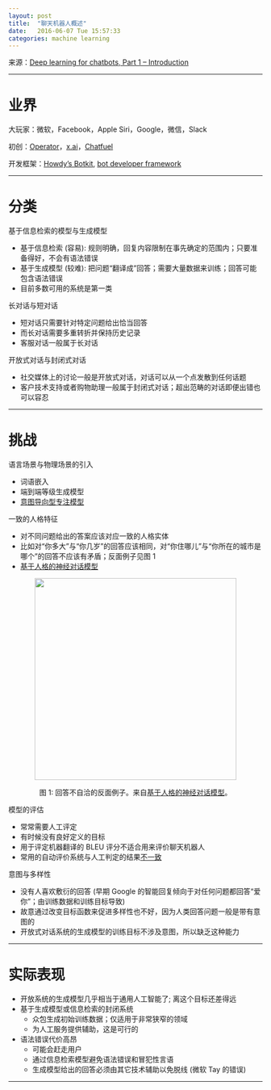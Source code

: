 ```yaml
---
layout: post
title:  "聊天机器人概述"
date:   2016-06-07 Tue 15:57:33
categories: machine learning
---
```


来源：[Deep learning for chatbots, Part 1 – Introduction](http://www.wildml.com/2016/04/deep-learning-for-chatbots-part-1-introduction/)

<hr><p></p>

# 业界

大玩家：微软，Facebook，Apple Siri，Google，微信，Slack

初创：[Operator](https://operator.com/)，[x.ai](https://x.ai/)，[Chatfuel](http://chatfuel.com/)

开发框架：[Howdy’s Botkit](https://howdy.ai/botkit/), [bot developer framework](https://dev.botframework.com/)

<hr><p></p>

# 分类

基于信息检索的模型与生成模型

  - 基于信息检索 (容易): 规则明确，回复内容限制在事先确定的范围内；只要准备得好，不会有语法错误
  - 基于生成模型 (较难): 把问题“翻译成”回答；需要大量数据来训练；回答可能包含语法错误
  - 目前多数可用的系统是第一类


长对话与短对话

  - 短对话只需要针对特定问题给出恰当回答
  - 而长对话需要多重转折并保持历史记录
  - 客服对话一般属于长对话

开放式对话与封闭式对话

  - 社交媒体上的讨论一般是开放式对话，对话可以从一个点发散到任何话题
  - 客户技术支持或者购物助理一般属于封闭式对话；超出范畴的对话即便出错也可以容忍

<hr><p></p>

# 挑战

语言场景与物理场景的引入

  - 词语嵌入
  - 端到端等级生成模型
  - [意图导向型专注模型](http://arxiv.org/abs/1510.08565)

一致的人格特征

  - 对不同问题给出的答案应该对应一致的人格实体
  - 比如对“你多大”与“你几岁”的回答应该相同，对“你住哪儿”与“你所在的城市是哪个”的回答不应该有矛盾；反面例子见图 1
  - [基于人格的神经对话模型](http://arxiv.org/abs/1603.06155)

<div style="align: center; text-align: center;">
<img src="{{ site.url }}/pictures/2016-06-07-chatbot-1.png" id="Fig1" height="400"></img>
<p class="image-caption" style="width: 400 px; text-align: center;">图 1: 回答不自洽的反面例子。来自<a href="http://arxiv.org/abs/1603.06155">基于人格的神经对话模型</a>。</p>
</div>


模型的评估

  - 常常需要人工评定
  - 有时候没有良好定义的目标
  - 用于评定机器翻译的 BLEU 评分不适合用来评价聊天机器人
  - 常用的自动评价系统与人工判定的结果[不一致](http://arxiv.org/abs/1603.08023)

意图与多样性

  - 没有人喜欢敷衍的回答 (早期 Google 的智能回复倾向于对任何问题都回答“爱你”；由训练数据和训练目标导致)
  - 故意通过改变目标函数来促进多样性也不好，因为人类回答问题一般是带有意图的
  - 开放式对话系统的生成模型的训练目标不涉及意图，所以缺乏这种能力

<hr><p></p>

# 实际表现

  - 开放系统的生成模型几乎相当于通用人工智能了; 离这个目标还差得远
  - 基于生成模型或信息检索的封闭系统
    - 众包生成初始训练数据；仅适用于非常狭窄的领域
    - 为人工服务提供辅助，这是可行的
  - 语法错误代价高昂
    - 可能会赶走用户
    - 通过信息检索模型避免语法错误和冒犯性言语
    - 生成模型给出的回答必须由其它技术辅助以免脱线 (微软 Tay 的错误)

<hr><p></p>

